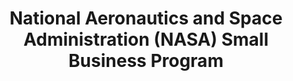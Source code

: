 ---
title: "National Aeronautics and Space Administration (NASA) Small Business Program "
description: "The mission of the NASA Office of Small Business Programs is to promote and integrate small businesses into the industrial base of contractors and subcontractors that support the future of space exploration, scientific discovery, and aeronautics research."
url-link: "https://www.nasa.gov/osbp"
type: "HTML"
gov-only: "false"
is-external: "true"
publication-date: "January 01, 2023"
reading-time: "5"
resource-type: "Information Slick"
filter: "small-business"
audience: "industry-all-businesses"
branded-offerings: "small-business-support"
---